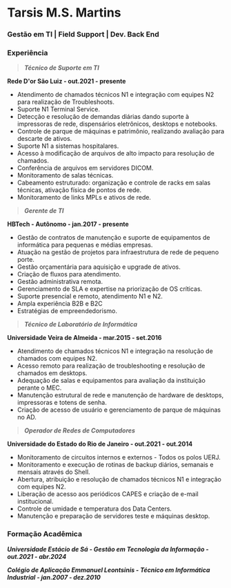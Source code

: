 # Tarsis M.S. Martins


### Gestão em TI | Field Support | Dev. Back End 


### Experiência


> _**Técnico de Suporte em TI**_

**Rede D'or São Luiz - out.2021 - presente**

- Atendimento de chamados técnicos N1 e integração com equipes N2 para realização de Troubleshoots.
- Suporte N1 Terminal Service.
 - Detecção e resolução de demandas diárias dando suporte à impressoras de rede, dispensários eletrônicos, desktops e notebooks.
- Controle de parque de máquinas e patrimônio, realizando avaliação para descarte de ativos.
- Suporte N1 a sistemas hospitalares.
- Acesso à modificação de arquivos de alto impacto para resolução de chamados.
- Conferência de arquivos em servidores DICOM.
- Monitoramento de salas técnicas.
- Cabeamento estruturado: organização e controle de racks em salas técnicas, ativação física de pontos de rede.
- Monitoramento de links MPLs e ativos de rede.


> _**Gerente de TI**_

**HBTech - Autônomo - jan.2017 - presente**

- Gestão de contratos de manutenção e suporte de equipamentos de informática para pequenas e médias empresas.
- Atuação na gestão de projetos para infraestrutura de rede de pequeno porte.
- Gestão orçamentária para aquisição e upgrade de ativos.
- Criação de fluxos para atendimento.
- Gestão administrativa remota.
- Gerenciamento de SLA e expertise na priorização de OS críticas.
- Suporte presencial e remoto, atendimento N1 e N2.
- Ampla experiência B2B e B2C
- Estratégias de empreendedorismo.

> _**Técnico de Laboratório de Informática**_

**Universidade Veira de Almeida - mar.2015 - set.2016**

- Atendimento de chamados técnicos N1 e integração na resolução de chamados com equipes N2.
- Acesso remoto para realização de troubleshooting e resolução de chamados em desktops.
- Adequação de salas e equipamentos para avaliação da instituição perante o MEC. 
- Manutenção estrutural de rede e manutenção de hardware de desktops, impressoras e totens de senha. 
- Criação de acesso de usuário e gerenciamento de parque de máquinas no AD.

> _**Operador de Redes de Computadores**_

**Universidade do Estado do Rio de Janeiro - out.2021 - out.2014**

- Monitoramento de circuitos internos e externos - Todos os polos UERJ.
- Monitoramento e execução de rotinas de backup diários, semanais e mensais através do Shell.
- Abertura, atribuição e resolução de chamados técnicos N1 e integração com equipes N2.
- Liberação de acesso aos periódicos CAPES e criação de e-mail institucional.
- Controle de umidade e temperatura dos Data Centers.
- Manutenção e preparação de servidores teste e máquinas desktop.


### Formação Acadêmica

_**Universidade Estácio de Sá - Gestão em Tecnologia da Informação - out.2021 - abr.2024**_

_**Colégio de Aplicação Emmanuel Leontsinis - Técnico em Informática Industrial - jan.2007 - dez.2010**_